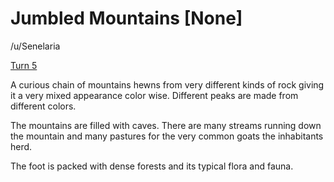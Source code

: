 # Jumbled Mountains [None]

/u/Senelaria

[Turn 5](https://www.reddit.com/r/GodhoodWB/comments/ftlgpm/endless_pantheon_turn_5_macro_act_log/fmahxwh/)

A curious chain of mountains hewns from very different kinds of rock giving it a very mixed appearance color wise. Different peaks are made from different colors.

The mountains are filled with caves. There are many streams running down the mountain and many pastures for the very common goats the inhabitants herd.

The foot is packed with dense forests and its typical flora and fauna.

